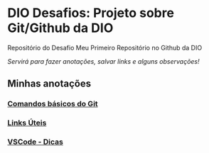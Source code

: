 # DIO Desafios: Projeto sobre Git/Github da DIO
Repositório do Desafio Meu Primeiro Repositório no Github da DIO

_Servirá para fazer anotações, salvar links e alguns observações!_

## Minhas anotações

### [Comandos básicos do Git](./comandos_git.md)

### [Links Úteis](./links_uteis.md)

### [VSCode - Dicas](./vscode_dicas.md)
